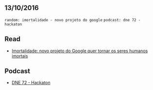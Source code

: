 13/10/2016
----------

`random: imortalidade - novo projeto do google` `podcast: dne 72 - hackaton`

## Read

- [Imortalidade: novo projeto do Google quer tornar os seres humanos imortais](http://hypescience.com/imortalidade-google-projeto/)

## Podcast

- [DNE 72 - Hackaton](http://devnaestrada.com.br/2016/09/23/hackaton.html)
